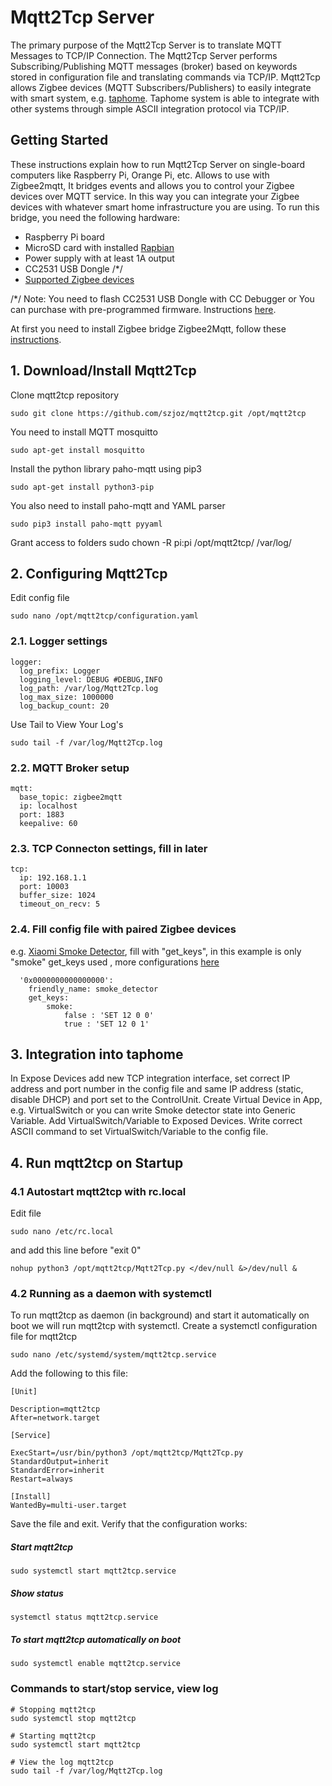 # Mqtt2Tcp Server

The primary purpose of the Mqtt2Tcp Server is to translate MQTT Messages to TCP/IP Connection. The Mqtt2Tcp Server performs Subscribing/Publishing MQTT messages (broker) based on keywords stored in configuration file and translating commands via TCP/IP. Mqtt2Tcp allows Zigbee devices (MQTT Subscribers/Publishers) to easily integrate with smart system, e.g. [taphome][tap-url]. Taphome system is able to integrate with other systems through simple ASCII integration protocol via TCP/IP. 

## Getting Started

These instructions explain how to run Mqtt2Tcp Server on single-board computers like Raspberry Pi, Orange Pi, etc. Allows to use with Zigbee2mqtt, It bridges events and allows you to control your Zigbee devices over MQTT service. In this way you can integrate your Zigbee devices with whatever smart home infrastructure you are using.
To run this bridge, you need the following hardware:
* Raspberry Pi board
* MicroSD card with installed [Rapbian][raspi-url]
* Power supply with at least 1A output
* CC2531 USB Dongle /*/
* [Supported Zigbee devices][devices-url]

/*/ Note: You need to flash CC2531 USB Dongle with CC Debugger or You can purchase with pre-programmed firmware. Instructions [here][cc-debugger-url].


At first you need to install Zigbee bridge Zigbee2Mqtt, follow these [instructions][instructions-url].

## 1. Download/Install Mqtt2Tcp

Clone mqtt2tcp repository
```
sudo git clone https://github.com/szjoz/mqtt2tcp.git /opt/mqtt2tcp
```
You need to install MQTT mosquitto
```
sudo apt-get install mosquitto
```
Install the python library paho-mqtt using pip3
```
sudo apt-get install python3-pip
```
You also need to install paho-mqtt and YAML parser
```
sudo pip3 install paho-mqtt pyyaml
```
Grant access to folders
sudo chown -R pi:pi /opt/mqtt2tcp/ /var/log/

## 2. Configuring Mqtt2Tcp

Edit config file

```
sudo nano /opt/mqtt2tcp/configuration.yaml
```



### 2.1. Logger settings

```
logger:
  log_prefix: Logger
  logging_level: DEBUG #DEBUG,INFO
  log_path: /var/log/Mqtt2Tcp.log
  log_max_size: 1000000
  log_backup_count: 20
```

Use Tail to View Your Log's

```
sudo tail -f /var/log/Mqtt2Tcp.log
```

### 2.2. MQTT Broker setup

```
mqtt:
  base_topic: zigbee2mqtt
  ip: localhost
  port: 1883
  keepalive: 60
```

### 2.3. TCP Connecton settings, fill in later

```
tcp:
  ip: 192.168.1.1
  port: 10003
  buffer_size: 1024
  timeout_on_recv: 5
```

### 2.4. Fill config file with paired Zigbee devices
e.g. [Xiaomi Smoke Detector][smoke-url], fill with "get_keys", in this example is only "smoke" get_keys used , more configurations [here][smoke-mqtt-url]

```
  '0x0000000000000000':
    friendly_name: smoke_detector
    get_keys:
        smoke:
            false : 'SET 12 0 0'
            true : 'SET 12 0 1' 
```

## 3. Integration into taphome
In Expose Devices add new TCP integration interface, set correct IP address and port number in the config file and same IP address (static, disable DHCP) and port set to the ControlUnit.
Create Virtual Device in App, e.g. VirtualSwitch or you can write Smoke detector state into Generic Variable. Add VirtualSwitch/Variable to Exposed Devices. Write correct ASCII command to set VirtualSwitch/Variable to the config file.


## 4. Run mqtt2tcp on Startup
### 4.1 Autostart mqtt2tcp with rc.local 
Edit file
```
sudo nano /etc/rc.local
```
and add this line before "exit 0"
```
nohup python3 /opt/mqtt2tcp/Mqtt2Tcp.py </dev/null &>/dev/null &
```

### 4.2 Running as a daemon with systemctl
To run mqtt2tcp as daemon (in background) and start it automatically on boot we will run mqtt2tcp with systemctl. Create a systemctl configuration file for mqtt2tcp

```
sudo nano /etc/systemd/system/mqtt2tcp.service
```

Add the following to this file:

```
[Unit]

Description=mqtt2tcp
After=network.target

[Service]

ExecStart=/usr/bin/python3 /opt/mqtt2tcp/Mqtt2Tcp.py
StandardOutput=inherit
StandardError=inherit
Restart=always

[Install]
WantedBy=multi-user.target
```

Save the file and exit.
Verify that the configuration works:
##### Start mqtt2tcp
```
sudo systemctl start mqtt2tcp.service
```
##### Show status
```
systemctl status mqtt2tcp.service
```
##### To start mqtt2tcp automatically on boot
```
sudo systemctl enable mqtt2tcp.service
```


### Commands to start/stop service, view log
```
# Stopping mqtt2tcp
sudo systemctl stop mqtt2tcp

# Starting mqtt2tcp
sudo systemctl start mqtt2tcp

# View the log mqtt2tcp
sudo tail -f /var/log/Mqtt2Tcp.log
```

[raspi-url]: <https://www.raspberrypi.org/downloads/>
[cc-debugger-url]: <https://www.zigbee2mqtt.io/getting_started/flashing_the_cc2531.html>
[devices-url]: <https://www.zigbee2mqtt.io/information/supported_devices.html>
[instructions-url]: <https://www.zigbee2mqtt.io/getting_started/running_zigbee2mqtt.html>
[tap-url]: <https://taphome.com/en/support/171606078?e=t>
[smoke-url]: <https://xiaomi-mi.com/sockets-and-sensors/xiaomi-mijia-honeywell-smoke-detector-white/>
[smoke-mqtt-url]: <https://www.zigbee2mqtt.io/devices/JTYJ-GD-01LM_BW.html>
